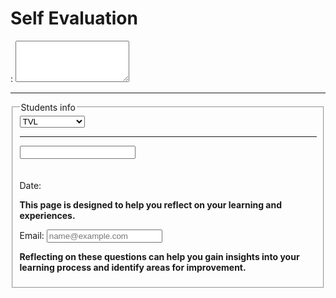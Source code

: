 <!DOCTYPE html>
<html lang="en">
    <head>
      <title>Self Evaluation</title>
      <meta charset="UTF-8">
    </head>
  <body>
    <h1>Self Evaluation</h1>
    <label for="Please write 1-2 sentences about how you feel">:</label>
    <textarea id="message" rows="4" cals="50"></textarea>
    <hr>
    <fieldset>
    <legend>Students info</legend>
    <label for="Strand" name="Strand">
        <select id="Strand" name="Strand">
            <option value="TVL">TVL</option>
            <option value="ABM">ABM</option>
            <option value="Arts & Design">Arts & Design</option>
            <option value="STEM">STEM</option>
            <option value="GAS">GAS</option>
        </select>
        <hr>
        <label for="Grade & Section" name="Grade & Section"/label>
        <input type="text" id="Grade & Section" name="Grade & Section" values="Type here"dsable>
        <br>
        <label type'"text" id="First-Name" name="First-Name" value="First Name"</label>
        <label type="text" id="Last-Name" name="Last-Name" value="Last-Name"</lable>
        <label type="text" id=""Middle-Name" name="Middle-Name" value="Middle Name"</label>
        <br>
        <br>
        <label for="Date" name="Date">Date:</label>
        <p><strong>This page is designed to help you reflect on your learning and experiences.</strong></p>
        <label for="email">Email:</label>
        <input type="email" id="email" name="email" placeholder="name@example.com">
          <p><strong>Reflecting on these questions can help you gain insights into your learning process and identify areas for improvement.</strong></p>
         </body>
        </body>
    </fieldset>
 </html>
